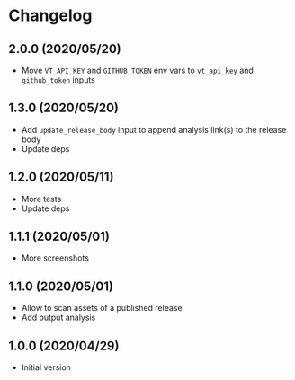 # Changelog

## 2.0.0 (2020/05/20)

* Move `VT_API_KEY` and `GITHUB_TOKEN` env vars to `vt_api_key` and `github_token` inputs

## 1.3.0 (2020/05/20)

* Add `update_release_body` input to append analysis link(s) to the release body
* Update deps

## 1.2.0 (2020/05/11)

* More tests
* Update deps

## 1.1.1 (2020/05/01)

* More screenshots

## 1.1.0 (2020/05/01)

* Allow to scan assets of a published release
* Add output analysis

## 1.0.0 (2020/04/29)

* Initial version
